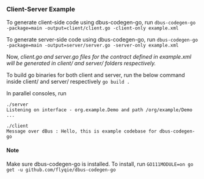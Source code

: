 ### Client-Server Example

To generate client-side code using dbus-codegen-go, run
 ```dbus-codegen-go -package=main -output=client/client.go -client-only example.xml```
 
To generate server-side code using dbus-codegen-go, run
 `dbus-codegen-go -package=main -output=server/server.go -server-only example.xml`
 
Now, *client.go and server.go files for the contract defined in example.xml will be generated in client/ and server/ folders respectively.*
 
To build go binaries for both client and server, run the below command inside client/ and server/ respectively
 `go build .`
 
In parallel consoles, run 
``` 
./server
Listening on interface - org.example.Demo and path /org/example/Demo ...
```

``` 
./client
Message over dBus : Hello, this is example codebase for dbus-codegen-go
```
#### Note
Make sure dbus-codegen-go is installed. To install, run
`GO111MODULE=on go get -u github.com/flyqie/dbus-codegen-go`

